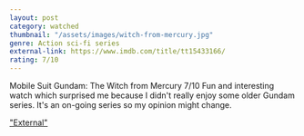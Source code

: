 ```yaml
---
layout: post
category: watched
thumbnail: "/assets/images/witch-from-mercury.jpg"
genre: Action sci-fi series
external-link: https://www.imdb.com/title/tt15433166/
rating: 7/10
---
```

Mobile Suit Gundam: The Witch from Mercury
7/10
Fun and interesting watch which surprised me because I didn't really enjoy some older Gundam series. It's an on-going series so my opinion might change.

["External"](https://www.imdb.com/title/tt15433166/)